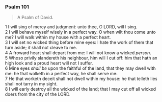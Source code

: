 ### Psalm 101

> A Psalm of David.

1 I will sing of mercy and judgment: unto thee, O LORD, will I sing.  
2 I will behave myself wisely in a perfect way. O when wilt thou come unto me? I will walk within my house with a perfect heart.  
3 I will set no wicked thing before mine eyes: I hate the work of them that turn aside; *it* shall not cleave to me.  
4 A froward heart shall depart from me: I will not know a wicked *person*.  
5 Whoso privily slandereth his neighbour, him will I cut off: him that hath an high look and a proud heart will not I suffer.  
6 Mine eyes *shall be* upon the faithful of the land, that they may dwell with me: he that walketh in a perfect way, he shall serve me.  
7 He that worketh deceit shall not dwell within my house: he that telleth lies shall not tarry in my sight.  
8 I will early destroy all the wicked of the land; that I may cut off all wicked doers from the city of the LORD.  
